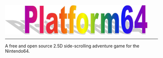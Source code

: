 <img align="center" src=".github/Logo.png" width="470" height="98" />

---

A free and open source 2.5D side-scrolling adventure game for the Nintendo64.
